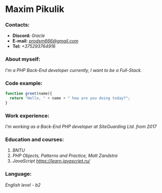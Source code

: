 # Maxim Pikulik

### Contacts:
* __Discord:__ *0racle*
* __E-mail:__ *prodsm666@gmail.com*
* __Tel:__ *+375293764916*

### About myself:
*I'm a PHP Back-End developer currently, I want to be a Full-Stack.*

### Code example:
```javascript
function greet(name){
  return "Hello, " + name + " how are you doing today?";
}
```

### Work experience:
*I'm working as a Back-End PHP developer at SiteGuarding Ltd. from 2017*

### Education and courses:
1. *BNTU*
2. *PHP Objects, Patterns and Practice, Matt Zandstra*
3. *JavaScript https://learn.javascript.ru/*


### Language:
*English level - b2*